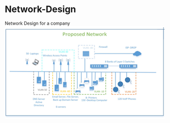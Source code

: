 # Network-Design
Network Design for a company 
<img src="proposed.JPG"
     alt="Proposed Network"
     style="float: left; margin-right: 10px;" />
